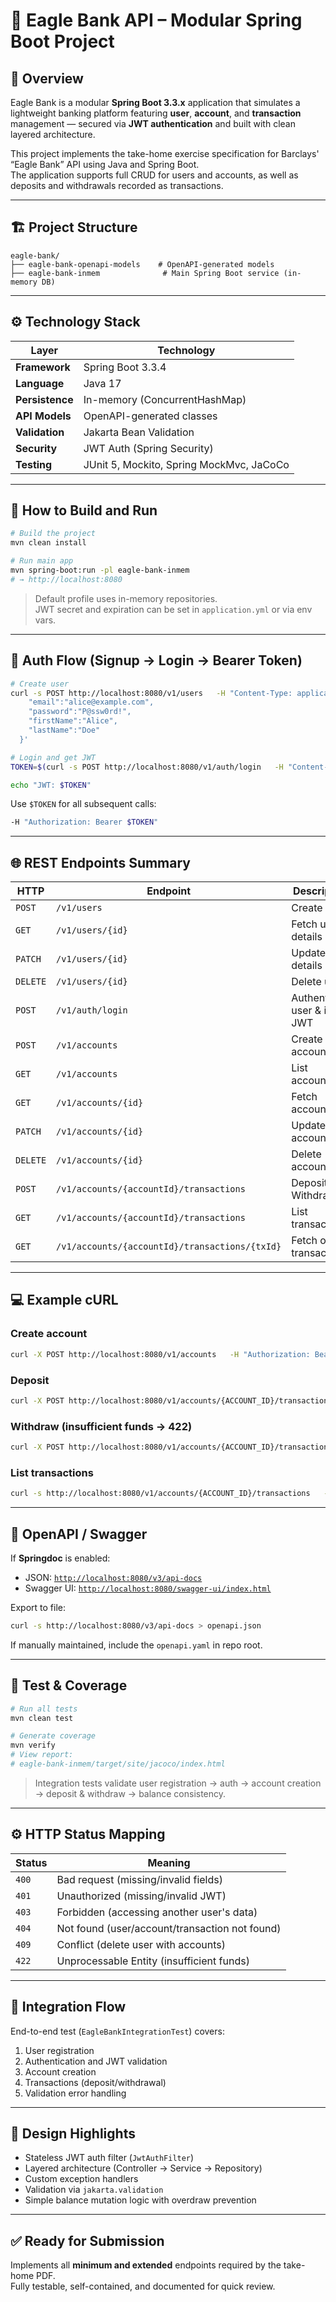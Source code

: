 
# 🦅 Eagle Bank API – Modular Spring Boot Project

## 🧭 Overview
Eagle Bank is a modular **Spring Boot 3.3.x** application that simulates a lightweight banking platform featuring **user**, **account**, and **transaction** management — secured via **JWT authentication** and built with clean layered architecture.

This project implements the take-home exercise specification for Barclays' “Eagle Bank” API using Java and Spring Boot.  
The application supports full CRUD for users and accounts, as well as deposits and withdrawals recorded as transactions.

---

## 🏗️ Project Structure
```
eagle-bank/
├── eagle-bank-openapi-models    # OpenAPI-generated models
├── eagle-bank-inmem              # Main Spring Boot service (in-memory DB)
```
---

## ⚙️ Technology Stack
| Layer | Technology |
|-------|-------------|
| **Framework** | Spring Boot 3.3.4 |
| **Language** | Java 17 |
| **Persistence** | In-memory (ConcurrentHashMap) |
| **API Models** | OpenAPI-generated classes |
| **Validation** | Jakarta Bean Validation |
| **Security** | JWT Auth (Spring Security) |
| **Testing** | JUnit 5, Mockito, Spring MockMvc, JaCoCo |

---

## 🚀 How to Build and Run

```bash
# Build the project
mvn clean install

# Run main app
mvn spring-boot:run -pl eagle-bank-inmem
# → http://localhost:8080
```

> Default profile uses in-memory repositories.  
> JWT secret and expiration can be set in `application.yml` or via env vars.

---

## 🔐 Auth Flow (Signup → Login → Bearer Token)

```bash
# Create user
curl -s POST http://localhost:8080/v1/users   -H "Content-Type: application/json"   -d '{
    "email":"alice@example.com",
    "password":"P@ssw0rd!",
    "firstName":"Alice",
    "lastName":"Doe"
  }'

# Login and get JWT
TOKEN=$(curl -s POST http://localhost:8080/v1/auth/login   -H "Content-Type: application/json"   -d '{"email":"alice@example.com","password":"P@ssw0rd!"}' | jq -r '.token')

echo "JWT: $TOKEN"
```

Use `$TOKEN` for all subsequent calls:
```bash
-H "Authorization: Bearer $TOKEN"
```

---

## 🌐 REST Endpoints Summary

| HTTP | Endpoint | Description |
|-------|-----------|-------------|
| `POST` | `/v1/users` | Create user |
| `GET` | `/v1/users/{id}` | Fetch user details |
| `PATCH` | `/v1/users/{id}` | Update user details |
| `DELETE` | `/v1/users/{id}` | Delete user |
| `POST` | `/v1/auth/login` | Authenticate user & issue JWT |
| `POST` | `/v1/accounts` | Create bank account |
| `GET` | `/v1/accounts` | List accounts |
| `GET` | `/v1/accounts/{id}` | Fetch account |
| `PATCH` | `/v1/accounts/{id}` | Update account |
| `DELETE` | `/v1/accounts/{id}` | Delete account |
| `POST` | `/v1/accounts/{accountId}/transactions` | Deposit / Withdraw |
| `GET` | `/v1/accounts/{accountId}/transactions` | List transactions |
| `GET` | `/v1/accounts/{accountId}/transactions/{txId}` | Fetch one transaction |

---

## 💻 Example cURL

### Create account
```bash
curl -X POST http://localhost:8080/v1/accounts   -H "Authorization: Bearer $TOKEN"   -H "Content-Type: application/json"   -d '{"name":"Main Account","currency":"GBP"}'
```

### Deposit
```bash
curl -X POST http://localhost:8080/v1/accounts/{ACCOUNT_ID}/transactions   -H "Authorization: Bearer $TOKEN"   -H "Content-Type: application/json"   -d '{"type":"deposit","amount":100.00,"description":"Initial deposit"}'
```

### Withdraw (insufficient funds → 422)
```bash
curl -X POST http://localhost:8080/v1/accounts/{ACCOUNT_ID}/transactions   -H "Authorization: Bearer $TOKEN"   -H "Content-Type: application/json"   -d '{"type":"withdrawal","amount":500.00}'
```

### List transactions
```bash
curl -s http://localhost:8080/v1/accounts/{ACCOUNT_ID}/transactions   -H "Authorization: Bearer $TOKEN"
```

---

## 📘 OpenAPI / Swagger

If **Springdoc** is enabled:

- JSON: [`http://localhost:8080/v3/api-docs`](http://localhost:8080/v3/api-docs)  
- Swagger UI: [`http://localhost:8080/swagger-ui/index.html`](http://localhost:8080/swagger-ui/index.html)

Export to file:
```bash
curl -s http://localhost:8080/v3/api-docs > openapi.json
```

If manually maintained, include the `openapi.yaml` in repo root.

---

## 🧪 Test & Coverage

```bash
# Run all tests
mvn clean test

# Generate coverage
mvn verify
# View report:
# eagle-bank-inmem/target/site/jacoco/index.html
```

> Integration tests validate user registration → auth → account creation → deposit & withdraw → balance consistency.

---

## ⚙️ HTTP Status Mapping

| Status | Meaning |
|--------|----------|
| `400` | Bad request (missing/invalid fields) |
| `401` | Unauthorized (missing/invalid JWT) |
| `403` | Forbidden (accessing another user's data) |
| `404` | Not found (user/account/transaction not found) |
| `409` | Conflict (delete user with accounts) |
| `422` | Unprocessable Entity (insufficient funds) |

---

## 🧩 Integration Flow
End-to-end test (`EagleBankIntegrationTest`) covers:
1. User registration  
2. Authentication and JWT validation  
3. Account creation  
4. Transactions (deposit/withdrawal)  
5. Validation error handling  

---

## 🧠 Design Highlights
- Stateless JWT auth filter (`JwtAuthFilter`)
- Layered architecture (Controller → Service → Repository)
- Custom exception handlers
- Validation via `jakarta.validation`
- Simple balance mutation logic with overdraw prevention

---

## ✅ Ready for Submission
Implements all **minimum and extended** endpoints required by the take-home PDF.  
Fully testable, self-contained, and documented for quick review.

